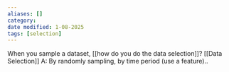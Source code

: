 ```yaml
---
aliases: []
category: 
date modified: 1-08-2025
tags: [selection]
---
```

When you sample a dataset, [[how do you do the data selection]]? [[Data Selection]]
A: By randomly sampling, by time period (use a feature)..